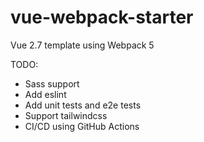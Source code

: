 # vue-webpack-starter

Vue 2.7 template using Webpack 5

TODO:
- Sass support
- Add eslint
- Add unit tests and e2e tests
- Support tailwindcss
- CI/CD using GitHub Actions
